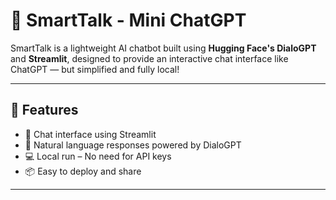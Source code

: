 # 💬 SmartTalk - Mini ChatGPT

SmartTalk is a lightweight AI chatbot built using **Hugging Face's DialoGPT** and **Streamlit**, designed to provide an interactive chat interface like ChatGPT — but simplified and fully local!

---

## 🚀 Features

- 🔮 Chat interface using Streamlit
- 🧠 Natural language responses powered by DialoGPT
- 💻 Local run – No need for API keys
- 📦 Easy to deploy and share

---


